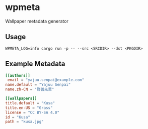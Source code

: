 wpmeta
======

Wallpaper metadata generator

Usage
-----

```
WPMETA_LOG=info cargo run -p -- --src <SRCDIR> --dst <PKGDIR>
```

Example Metadata
----------------

```toml
[[authors]]
 email = "yajuu.senpai@example.com"
name.default = "Yajuu Senpai"
name.zh-CN = "野兽先辈"

[[wallpapers]]
title.default = "Kusa"
title.en-US = "Grass"
license = "CC BY-SA 4.0"
id = "Kusa"
path = "kusa.jpg"
```
